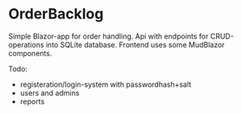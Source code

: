 # OrderBacklog

Simple Blazor-app for order handling. Api with endpoints for CRUD-operations into SQLite database.
Frontend uses some MudBlazor components. 

Todo: 
- registeration/login-system with passwordhash+salt
- users and admins
- reports
